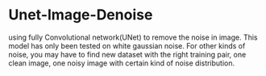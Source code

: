 # Unet-Image-Denoise
using fully Convolutional network(UNet) to remove the noise in image. 
This model has only been tested on white gaussian noise. For other kinds of noise, you may have to 
find new dataset with the right training pair, one clean image, one noisy image with certain kind 
of noise distribution.

